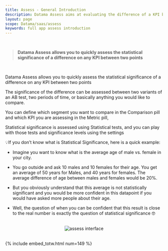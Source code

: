 ```yaml
---
title: Assess - General Introduction
description: Datama Assess aims at evaluating the difference of a KPI between two populations of interest.
layout: page
scope: Datama/saas/assess
keywords: full app assess introduction
---
```


<br>

> **Datama Assess allows you to quickly assess the statistical significance of a difference on any KPI between two points**

<br>


Datama Assess allows you to quickly assess the statistical significance of a difference on any KPI between two points

The significance of the difference can be assessed between two variants of an AB test, two periods of time, or basically anything you would like to compare. 

You can define which segment you want to compare in the Comparison pill and which KPI you are assessing in the Metric pill, 

Statistical significance is assessed using Statistical tests, and you can play with those tests and significance levels using the settings

💡If you don’t know what is Statistical Significance, here is a quick example:
- Imagine you want to know what is the average age of male vs. female in your city. 

- You go outside and ask 10 males and 10 females for their age. You get an average of 50 years for Males, and 40 years for females. The average difference of age between males and females would be 20%. 

- But you obviously understand that this average is not statistically significant and you would be more confident in this datapoint if you would have asked more people about their age.

- Well, the question of when you can be confident that this result is close to the real number is exactly the question of statistical significance 🤓
 
 <br>

<!-- <center><img src="{{site.url}}/{{site.baseurl}}/core_app/new/assess/images/assess_interface.jpg" alt="assess interface" /></center> -->

<center><img src="{{site.url}}/{{site.baseurl}}/core_app/new/assess/images/assess_interface.png" alt="assess interface" /></center>


<br>

{% include embed_totw.html num=149 %}

<br>